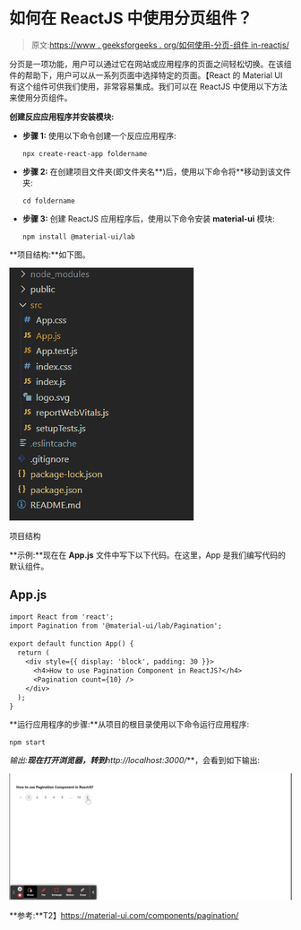 # 如何在 ReactJS 中使用分页组件？

> 原文:[https://www . geeksforgeeks . org/如何使用-分页-组件 in-reactjs/](https://www.geeksforgeeks.org/how-to-use-pagination-component-in-reactjs/)

分页是一项功能，用户可以通过它在网站或应用程序的页面之间轻松切换。在该组件的帮助下，用户可以从一系列页面中选择特定的页面。【React 的 Material UI 有这个组件可供我们使用，非常容易集成。我们可以在 ReactJS 中使用以下方法来使用分页组件。

**创建反应应用程序并安装模块:**

*   **步骤 1:** 使用以下命令创建一个反应应用程序:

    ```
    npx create-react-app foldername
    ```

*   **步骤 2:** 在创建项目文件夹(即文件夹名**)后，使用以下命令将**移动到该文件夹:

    ```
    cd foldername
    ```

*   **步骤 3:** 创建 ReactJS 应用程序后，使用以下命令安装 **material-ui** 模块:

    ```
    npm install @material-ui/lab
    ```

**项目结构:**如下图。

![](img/f04ae0d8b722a9fff0bd9bd138b29c23.png)

项目结构

**示例:**现在在 **App.js** 文件中写下以下代码。在这里，App 是我们编写代码的默认组件。

## App.js

```
import React from 'react';
import Pagination from '@material-ui/lab/Pagination';

export default function App() {
  return (
    <div style={{ display: 'block', padding: 30 }}>
      <h4>How to use Pagination Component in ReactJS?</h4>
      <Pagination count={10} />
    </div>
  );
}
```

**运行应用程序的步骤:**从项目的根目录使用以下命令运行应用程序:

```
npm start
```

**输出:**现在打开浏览器，转到***http://localhost:3000/***，会看到如下输出:

![](img/9809c93d7febbd2681abb78d9003b36a.png)

**参考:**T2】https://material-ui.com/components/pagination/